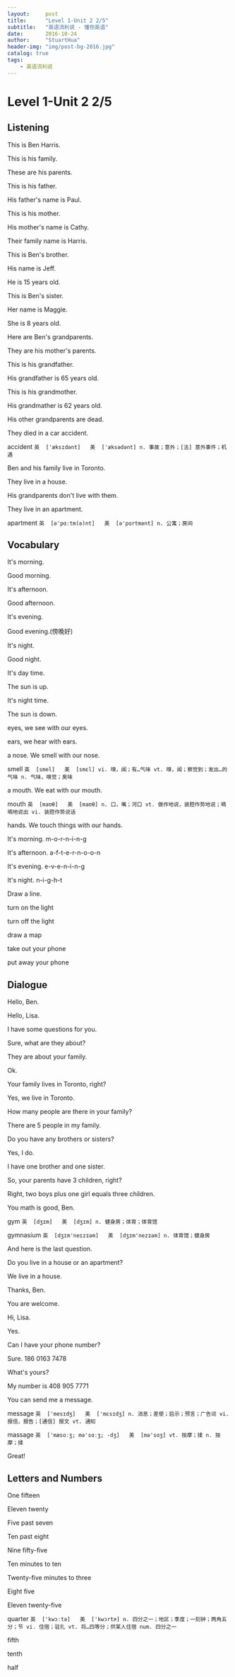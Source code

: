 ```yaml
---
layout:     post
title:      "Level 1-Unit 2 2/5"
subtitle:   "英语流利说 - 懂你英语"
date:       2016-10-24
author:     "StuartHua"
header-img: "img/post-bg-2016.jpg"
catalog: true
tags:
    - 英语流利说
---
```


# Level 1-Unit 2 2/5

<!-- more -->

## Listening

This is Ben Harris.

This is his family.

These are his parents.

This is his father.

His father's name is Paul.

This is his mother.

His mother's name is Cathy.

Their family name is Harris.

This is Ben's brother.

His name is Jeff.

He is 15 years old.

This is Ben's sister.

Her name is Maggie.

She is 8 years old.

Here are Ben's grandparents.

They are his mother's parents.

This is his grandfather.

His grandfather is 65 years old.

This is his grandmother.

His grandmather is 62 years old.

His other grandparents are dead.

They died in a car accident.

accident `英  ['æksɪdənt]   美  ['æksədənt]
n. 事故；意外；[法] 意外事件；机遇`

Ben and his family live in Toronto.

They live in a house.

His grandparents don't live with them.

They live in an apartment.

apartment `英  [ə'pɑːtm(ə)nt]   美  [ə'pɑrtmənt]
n. 公寓；房间`

## Vocabulary

It's morning.

Good morning.

It's afternoon.

Good afternoon.

It's evening.

Good evening.(傍晚好)

It's night.

Good night.

It's day time.

The sun is up.

It's night time.

The sun is down.

eyes, we see with our eyes.

ears, we hear with ears.

a nose. We smell with our nose.

smell `英  [smel]   美  [smɛl]
vi. 嗅，闻；有…气味
vt. 嗅，闻；察觉到；发出…的气味
n. 气味，嗅觉；臭味`

a mouth. We eat with our mouth.

mouth `英  [maʊθ]   美  [maʊθ]
n. 口，嘴；河口
vt. 做作地说，装腔作势地说；喃喃地说出
vi. 装腔作势说话`

hands. We touch things with our hands.

It's morning. m-o-r-n-i-n-g

It's afternoon. a-f-t-e-r-n-o-o-n

It's evening. e-v-e-n-i-n-g

It's night. n-i-g-h-t

Draw a line.

turn on the light

turn off the light

draw a map

take out your phone

put away your phone

## Dialogue

Hello, Ben.

Hello, Lisa.

I have some questions for you.

Sure, what are they about?

They are about your family.

Ok.

Your family lives in Toronto, right?

Yes, we live in Toronto.

How many people are there in your family?

There are 5 people in my family.

Do you have any brothers or sisters?

Yes, I do.

I have one brother and one sister.

So, your parents have 3 children, right?

Right, two boys plus one girl equals three children.

You math is good, Ben.

gym `英  [dʒɪm]   美  [dʒɪm]
n. 健身房；体育；体育馆`

gymnasium `英  [dʒɪm'neɪzɪəm]   美  [dʒɪm'nezɪəm]
n. 体育馆；健身房`

And here is the last question.

Do you live in a house or an apartment?

We live in a house.

Thanks, Ben.

You are welcome.

Hi, Lisa.

Yes.

Can I have your phone number?

Sure. 186 0163 7478

What's yours?

My number is 408 905 7771

You can send me a message.

message `英  ['mesɪdʒ]   美  ['mɛsɪdʒ]
n. 消息；差使；启示；预言；广告词
vi. 报信，报告；[通信] 报文
vt. 通知`

massage `英  ['mæsɑːʒ; mə'sɑːʒ; -dʒ]   美  [mə'sɑʒ]
vt. 按摩；揉
n. 按摩；揉`

Great!

## Letters and Numbers

One fifteen

Eleven twenty

Five past seven

Ten past eight

Nine fifty-five

Ten minutes to ten

Twenty-five minutes to three

Eight five

Eleven twenty-five

quarter `英  ['kwɔːtə]   美  ['kwɔrtɚ]
n. 四分之一；地区；季度；一刻钟；两角五分；节
vi. 住宿；驻扎
vt. 将…四等分；供某人住宿
num. 四分之一`

fifth

tenth

half



